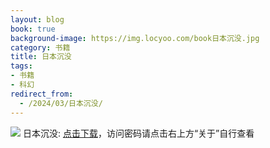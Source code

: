 ```yaml
---
layout: blog
book: true
background-image: https://img.locyoo.com/book日本沉没.jpg
category: 书籍
title: 日本沉没
tags:
- 书籍
- 科幻
redirect_from:
  - /2024/03/日本沉没/
---
```

![](https://img.locyoo.com/book日本沉没.jpg)
日本沉没: <a name = "ref1" href="https://url18.ctfile.com/f/50983618-1269466489-3eaa47?p=3619">点击下载</a>，访问密码请点击右上方“关于”自行查看
